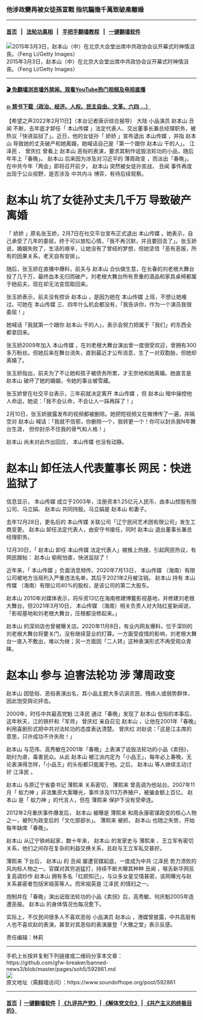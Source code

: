 ### 他涉政變再被女徒孫宣戰 指坑騙幾千萬致破產離婚
------------------------

#### [首页](https://github.com/gfw-breaker/banned-news3/blob/master/README.md) &nbsp;&nbsp;|&nbsp;&nbsp; [法轮功真相](https://github.com/begood0513/basic/blob/master/README.md)  &nbsp;&nbsp;|&nbsp;&nbsp; [手把手翻墙教程](https://github.com/gfw-breaker/guides/wiki)  &nbsp;&nbsp;|&nbsp;&nbsp; [一键翻墙软件](https://github.com/gfw-breaker/nogfw/blob/master/README.md)  



<div><img alt="2015年3月3日，赵本山（中）在北京大会堂出席中共政协会议开幕式时神情沮丧。（Feng Li/Getty Images）" src="https://img.soundofhope.org/2022-02/gettyimages-465022672-1644586866432.jpg"/>
<br/><figcaption class="caption">
 2015年3月3日，赵本山（中）在北京大会堂出席中共政协会议开幕式时神情沮丧。（Feng Li/Getty Images）
</figcaption></div><hr/>

#### [ 🎬  免翻墙浏览墙外禁闻、观看YouTube热门视频及电视直播](https://github.com/gfw-breaker/HelloWorld)

#### [ 💥  禁书下载（政治、经济、人权、民主自由、文革、六四 ...）](https://github.com/gfw-breaker/books/blob/master/README.md)

<div><div class="Content__Wrapper sc-1bvya0-0 grZQxZ">
 <p class="meta-top">
  <span class="meta">
   【希望之声2022年2月11日】（本台记者唐䜣综合报导）
  </span>
  大陆
  <ok href="/term/694078">
   小品演员
  </ok>
  <ok href="/term/30187">
   赵本山
  </ok>
  <ok href="/term/14697">
   丑闻
  </ok>
  不断，去年底才卸任「
  <ok href="/term/495287">
   本山传媒
  </ok>
  」法定代表人、交出董事长兼总经理职务，被热议「快进监狱了」。近日，他的女徒孙「
  <ok href="/term/694075">
   娇娇
  </ok>
  」宣布退出
  <ok href="/term/495287">
   本山传媒
  </ok>
  ，并指
  <ok href="/term/30187">
   赵本山
  </ok>
  导致她的丈夫破产和她离婚，她喊话自己是「第一个跟你
  <ok href="/term/30187">
   赵本山
  </ok>
  干的人」。
  <ok href="/term/1250">
   江泽民
  </ok>
  、
  <ok href="/term/1297">
   曾庆红
  </ok>
  曾看上
  <ok href="/term/30187">
   赵本山
  </ok>
  恶俗的表演，要求其制作诋毁法轮功的小品，随后年年上「春晚」。
  <ok href="/term/30187">
   赵本山
  </ok>
  后来因为涉及对习近平的
  <ok href="/term/61751">
   薄周政变
  </ok>
  ，而淡出「春晚」。在中共今年「两会」即将召开前夕，
  <ok href="/term/30187">
   赵本山
  </ok>
  突然被女徒孙宣战，
  <ok href="/term/14697">
   丑闻
  </ok>
  事件再度出现于公众视野，是否涉及
  <ok href="/term/8243">
   中共内斗
  </ok>
  博弈，有待后续观察。
 </p>
 <h1>
  <ok href="/term/30187">
   赵本山
  </ok>
  坑了女徒孙丈夫几千万 导致破产离婚
 </h1>
 <p>
  「
  <ok href="/term/694075">
   娇娇
  </ok>
  」原名张玉娇，2月7日在社交平台宣布正式退出
  <ok href="/term/495287">
   本山传媒
  </ok>
  。她表示，自己承受了几年的委屈，终于可以放松心情，「我不再沉默，并且要回击了」。张玉娇说，婚姻失败了，生活的艰辛，让她没有了曾经的梦想，但她坚信「恶有恶报，所有的因果关系，老天自有安排」。
 </p>
 <p>
  随后，张玉娇在直播中爆料，前夫与
  <ok href="/term/30187">
   赵本山
  </ok>
  合伙做生意，在长春的刘老根大舞台投了几千万，最终血本无归而破产。刘老根大舞台所有贵重的酒品和家具桌椅都属于她前夫，现在却无法变现取回来。
 </p>
 <p>
  张玉娇表示，前夫没有控诉
  <ok href="/term/30187">
   赵本山
  </ok>
  ，是因为她在
  <ok href="/term/495287">
   本山传媒
  </ok>
  上班，不想让她难过。可她在
  <ok href="/term/495287">
   本山传媒
  </ok>
  三、四年什么机会都没有，「我告诉你，作为一个演员我很委屈！」
 </p>
 <p>
  她喊话「我就第一个跟你
  <ok href="/term/30187">
   赵本山
  </ok>
  干的人」，表示会努力把属于「我们」的东西全都拿回来。
 </p>
 <p>
  张玉娇2009年加入
  <ok href="/term/495287">
   本山传媒
  </ok>
  ，在刘老根大舞台演出曾一度很受欢迎，曾拥有300多万粉丝。但她后来在舞台消失，直到最近才公布消息，生了一对双胞胎，但她却离婚了。
 </p>
 <p>
  张玉娇指出，前夫为了不让她和孩子被债务所累，才无奈地和她离婚。她直言是
  <ok href="/term/30187">
   赵本山
  </ok>
  破坏了她的婚姻，令她的事业被雪藏。
 </p>
 <p>
  张玉娇曾在社交平台表示，三年前就决定离开
  <ok href="/term/495287">
   本山传媒
  </ok>
  ，但
  <ok href="/term/30187">
   赵本山
  </ok>
  暗中操控他人命运，她说：「我不会认命，不会让人一踩再踩了！」
 </p>
 <p>
  2月10日，张玉娇披露发布的视频都被删除。她把短视频又在微博传了一遍，并隔空对
  <ok href="/term/30187">
   赵本山
  </ok>
  喊话：「我就不信邪，你删除一个，我转更一个！你可以封杀我N年舞台生涯， 但你封杀不住我的骨气和人格！」
 </p>
 <p>
  <ok href="/term/30187">
   赵本山
  </ok>
  尚未对此作出回应，
  <ok href="/term/495287">
   本山传媒
  </ok>
  也没有动静。
 </p>
 <h1>
  <ok href="/term/30187">
   赵本山
  </ok>
  卸任法人代表董事长 网民：快进监狱了
 </h1>
 <p>
  信息显示，
  <ok href="/term/495287">
   本山传媒
  </ok>
  成立于2003年，注册资本1.25亿元人民币，由本山控股有限公司、马立娟、
  <ok href="/term/30187">
   赵本山
  </ok>
  共同持股。马立娟是
  <ok href="/term/30187">
   赵本山
  </ok>
  和妻子。
 </p>
 <p>
  去年12月28日，更名后的
  <ok href="/term/495287">
   本山传媒
  </ok>
  关联公司「辽宁民间艺术团有限公司」发生工商变更。
  <ok href="/term/30187">
   赵本山
  </ok>
  卸任法定代表人，由安守书接任，同时
  <ok href="/term/30187">
   赵本山
  </ok>
  退出董事长兼总经理职务。
 </p>
 <p>
  12月30日，「
  <ok href="/term/30187">
   赵本山
  </ok>
  卸任
  <ok href="/term/495287">
   本山传媒
  </ok>
  法定代表人」被推上热搜，引起网民热议，有网民跟帖：
  <ok href="/term/30187">
   赵本山
  </ok>
  偷税怕查，快进监狱了！
 </p>
 <p>
  近年来，「
  <ok href="/term/495287">
   本山传媒
  </ok>
  」负面消息频传。2020年7月13日，
  <ok href="/term/495287">
   本山传媒
  </ok>
  （海南）有限公司被地方当局列入严重违法名单，其后于2021年2月被注销。
  <ok href="/term/30187">
   赵本山
  </ok>
  持有
  <ok href="/term/495287">
   本山传媒
  </ok>
  （海南）有限公司40%的股权，是该公司的第二大股东。
 </p>
 <p>
  <ok href="/term/30187">
   赵本山
  </ok>
  2010年对媒体表示，将斥资13亿在海南修建博鳌影视基地，并修建刘老根大舞台。但2021年3月10日，
  <ok href="/term/495287">
   本山传媒
  </ok>
  （海南）相关负责人对大陆红星新闻说，「影视基地和刘老根大舞台，压根都没修起来。」
 </p>
 <p>
  <ok href="/term/30187">
   赵本山
  </ok>
  的深圳店也曾被曝关店。2020年11月8日，有业内网友爆料，位于深圳的刘老根大舞台将要关门，没有继续营业的打算。一方面受疫情的影响，刘老根大舞台一直入不敷出，难以为继；另一方面因「二人转」这种表演形式不再受观众青睐。
 </p>
 <h1>
  <ok href="/term/30187">
   赵本山
  </ok>
  参与
  <ok href="/term/2265">
   迫害法轮功
  </ok>
  涉
  <ok href="/term/61751">
   薄周政变
  </ok>
 </h1>
 <p>
  <ok href="/term/30187">
   赵本山
  </ok>
  因低俗、恶俗表演出名，其小品主题大多讥讽农民、残疾人或弱势群体，因此饱受舆论抨击。
 </p>
 <p>
  2000年，时任中共最高党魁
  <ok href="/term/1250">
   江泽民
  </ok>
  通过「春晚」发现了
  <ok href="/term/30187">
   赵本山
  </ok>
  低俗的本事后，这年秋天，江的铁杆和「军师」
  <ok href="/term/1297">
   曾庆红
  </ok>
  亲自召见
  <ok href="/term/30187">
   赵本山
  </ok>
  ，让他在2001年「春晚」利用喜剧形式把中共对法轮功的态度表达清楚。
  <ok href="/term/1297">
   曾庆红
  </ok>
  对赵说：「这是江主席的意思，只许成功不许失败！」
 </p>
 <p>
  <ok href="/term/30187">
   赵本山
  </ok>
  与范伟、高秀敏在2001年「春晚」上表演了诋毁法轮功的小品《卖拐》，助纣为虐，毒害民众。从此
  <ok href="/term/30187">
   赵本山
  </ok>
  被江派内定为「小品王」，每年必上春晚，无论表演得怎样，「小品王」的头衔都只能属于他。之后，
  <ok href="/term/30187">
   赵本山
  </ok>
  等人继续主动讨好
  <ok href="/term/1250">
   江泽民
  </ok>
  。
 </p>
 <p>
  <ok href="/term/30187">
   赵本山
  </ok>
  与原辽宁省委书记
  <ok href="/term/4580">
   薄熙来
  </ok>
  关系密切，
  <ok href="/term/4580">
   薄熙来
  </ok>
  曾高调为他站台。2007年11月「
  <ok href="/term/136636">
   蚁力神
  </ok>
  」非法集资大案曝光，事件涉及113万养殖户，被骗金额上百亿。
  <ok href="/term/30187">
   赵本山
  </ok>
  是「
  <ok href="/term/136636">
   蚁力神
  </ok>
  」的代言人，但在
  <ok href="/term/4580">
   薄熙来
  </ok>
  保护下没有受牵连。
 </p>
 <p>
  2012年2月重庆事件爆发后，
  <ok href="/term/30187">
   赵本山
  </ok>
  被曝是
  <ok href="/term/4580">
   薄熙来
  </ok>
  和周永康密谋政变的核心人物之一，被列为政变后的「文化部部长」。
  <ok href="/term/4580">
   薄熙来
  </ok>
  被抓，
  <ok href="/term/30187">
   赵本山
  </ok>
  也随之失势，开始每年缺席「春晚」。
 </p>
 <p>
  <ok href="/term/30187">
   赵本山
  </ok>
  从辽宁铁岭起家，数十年来，
  <ok href="/term/30187">
   赵本山
  </ok>
  的发家史与
  <ok href="/term/4580">
   薄熙来
  </ok>
  、王立军有密切关系，他们之间存在复杂的利益交换关系，且赵与王立军私交甚好。
 </p>
 <p>
  <ok href="/term/4580">
   薄熙来
  </ok>
  下台后，
  <ok href="/term/30187">
   赵本山
  </ok>
  的
  <ok href="/term/14697">
   丑闻
  </ok>
  屡遭官媒起底，一度成为中共
  <ok href="/term/1250">
   江泽民
  </ok>
  势力溃败的风向标人物之一。官媒对其穷追猛打，持续不断大曝其种种
  <ok href="/term/14697">
   丑闻
  </ok>
  ，喉舌新华网反复高调炒作
  <ok href="/term/30187">
   赵本山
  </ok>
  拥有多名「红颜知己」，与众多女星交情甚密，该网曝光与赵关系甚密者包括宋祖英等人。而宋祖英是
  <ok href="/term/1250">
   江泽民
  </ok>
  的情妇之一。
 </p>
 <p>
  炮制并在「春晚」演出诋毁法轮功的小品《卖拐》后，高秀敏、何庆魁2005年连遭恶报。
  <ok href="/term/30187">
   赵本山
  </ok>
  的身体情况也每况愈下。
 </p>
 <p>
  实际上，不仅民间很多人不喜欢恶俗
  <ok href="/term/694078">
   小品演员
  </ok>
  <ok href="/term/30187">
   赵本山
  </ok>
  ，港媒曾披露，中共高层有人也不喜欢赵的表演，甚至对其恶俗的表演屡登「大雅之堂」表示反感。
 </p>
 <p class="meta-btm">
  责任编辑：林莉
 </p>
</div>
</div>
<hr/>
手机上长按并复制下列链接或二维码分享本文章：<br/>
https://github.com/gfw-breaker/banned-news3/blob/master/pages/soh5/592861.md <br/>
<a href='https://github.com/gfw-breaker/banned-news3/blob/master/pages/soh5/592861.md'><img src='https://github.com/gfw-breaker/banned-news3/blob/master/pages/soh5/592861.md.png'/></a> <br/>
原文地址（需翻墙访问）：https://www.soundofhope.org/post/592861


------------------------
#### [首页](https://github.com/gfw-breaker/banned-news3/blob/master/README.md) &nbsp;|&nbsp; [一键翻墙软件](https://github.com/gfw-breaker/nogfw/blob/master/README.md) &nbsp;| [《九评共产党》](https://github.com/gfw-breaker/9ping.md/blob/master/README.md#九评之一评共产党是什么) | [《解体党文化》](https://github.com/gfw-breaker/jtdwh.md/blob/master/README.md) | [《共产主义的终极目的》](https://github.com/gfw-breaker/gczydzjmd.md/blob/master/README.md)


<img src='http://gfw-breaker.win/banned-news3/pages/soh5/592861.md' width='0px' height='0px'/>